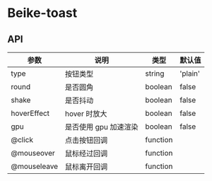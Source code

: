 # Beike-toast

## API

| 参数 | 说明 | 类型 | 默认值 |
| --- | --- | --- | --- |
| type | 按钮类型 | string | 'plain' |
| round | 是否圆角 | boolean | false |
| shake | 是否抖动 | boolean | false |
| hoverEffect | hover 时放大 | boolean | false |
| gpu | 是否使用 gpu 加速渲染 | boolean | false |
| @click | 点击按钮回调 | function |  |
| @mouseover | 鼠标经过回调 | function |  |
| @mouseleave | 鼠标离开回调 | function |  |

